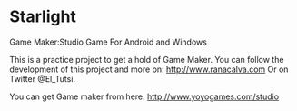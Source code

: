 # Starlight
Game Maker:Studio Game For Android and Windows


This is a practice project to get a hold of Game Maker.
You can follow the development of this project and more on: http://www.ranacalva.com
Or on Twitter @El_Tutsi.

You can get Game maker from here: http://www.yoyogames.com/studio
